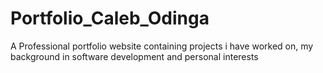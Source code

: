 # Portfolio_Caleb_Odinga
A Professional portfolio website containing projects i have worked  on, my background in software development and personal interests
